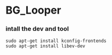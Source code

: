 # BG_Looper

### intall the dev and tool

```
sudo apt-get install kconfig-frontends
sudo apt-get install libev-dev
```